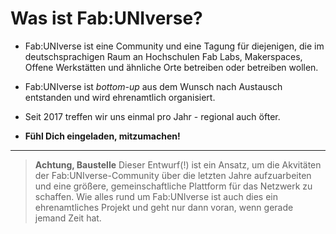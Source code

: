 # Was ist Fab:UNIverse?

- Fab:UNIverse ist eine Community und eine Tagung für diejenigen, die im deutschsprachigen Raum an Hochschulen Fab Labs, Makerspaces, Offene Werkstätten und ähnliche Orte betreiben oder betreiben wollen. 

- Fab:UNIverse ist *bottom-up* aus dem Wunsch nach Austausch entstanden und wird ehrenamtlich organisiert.

- Seit 2017 treffen wir uns einmal pro Jahr - regional auch öfter. 

- **Fühl Dich eingeladen, mitzumachen!**

---

> **Achtung, Baustelle**
> Dieser Entwurf(!) ist ein Ansatz, um die Akvitäten der Fab:UNIverse-Community über die letzten Jahre aufzuarbeiten und eine größere, gemeinschaftliche Plattform für das Netzwerk zu schaffen. Wie alles rund um Fab:UNIverse ist auch dies ein ehrenamtliches Projekt und geht nur dann voran, wenn gerade jemand Zeit hat.